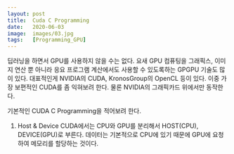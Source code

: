 ```yaml
---
layout: post
title:  Cuda C Programming
date:   2020-06-03
image:  images/03.jpg
tags:   [Programming_GPU]
---
```


딥러닝을 하면서 GPU를 사용하지 않을 수는 없다. 요새 GPU 컴퓨팅을 그래픽스, 이미지 연산 뿐 아니라 응요 프로그램 계산에서도 사용할 수 있도록하는 GPGPU 기술도 많이 있다.
대표적인게 NVIDIA의 CUDA, KronosGroup의 OpenCL 등이 있다.
이중 가장 보편적인 CUDA를 좀 익혀보려 한다. 물론 NVIDIA의 그래픽카드 위에서만 동작한다.

기본적인 CUDA C Programming을 적어보려 한다.

1. Host & Device
CUDA에서는 CPU와 GPU를 분리해서 HOST(CPU), DEVICE(GPU)로 부른다.
데이터는 기본적으로 CPU에 있기 때문에 GPU에 요청하여 메모리를 할당하는 것이다.
